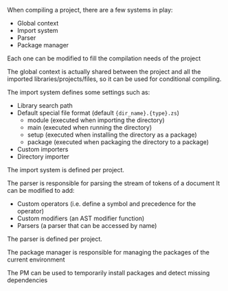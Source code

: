 When compiling a project, there are a few systems in play:

* Global context
* Import system
* Parser
* Package manager

Each one can be modified to fill the compilation needs of the project

The global context is actually shared between the project and all the imported
libraries/projects/files, so it can be used for conditional compiling.

The import system defines some settings such as:
* Library search path
* Default special file format (default `{dir_name}.{type}.zs`)
    - module (executed when importing the directory)
    - main (executed when running the directory)
    - setup (executed when installing the directory as a package)
    - package (executed when packaging the directory to a package)
* Custom importers
* Directory importer

The import system is defined per project.

The parser is responsible for parsing the stream of tokens of a document
It can be modified to add:
* Custom operators (i.e. define a symbol and precedence for the operator)
* Custom modifiers (an AST modifier function)
* Parsers (a parser that can be accessed by name)

The parser is defined per project.

The package manager is responsible for managing the packages of the current environment

The PM can be used to temporarily install packages and detect missing dependencies



